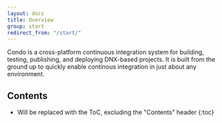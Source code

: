 ```yaml
---
layout: docs
title: Overview
group: start
redirect_from: "/start/"
---
```


Condo is a cross-platform continuous integration system for building, testing, publishing, and deploying DNX-based projects. It is built
from the ground up to quickly enable continous integration in just about any environment.

## Contents

* Will be replaced with the ToC, excluding the "Contents" header
{:toc}